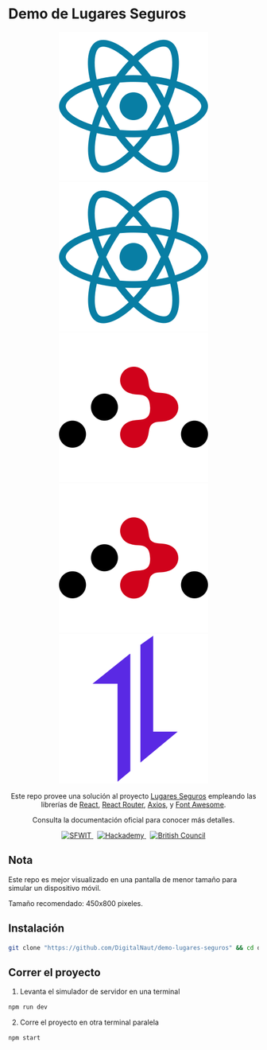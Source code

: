 # Demo de Lugares Seguros

<div align="center">
  <img src="./readme_icons/react.svg#gh-light-mode-only" title="React" alt="React" />
  <img src="./readme_icons/react.svg#gh-dark-mode-only" title="React" alt="React" />
  <img src="./readme_icons/react-router.svg#gh-light-mode-only" title="React Router" alt="React Router" />
  <img src="./readme_icons/react-router.svg#gh-dark-mode-only" title="React Router" alt="React Router" />
  <img src="./readme_icons/axios.svg" title="Axios" alt="Axios" />

  <p>Este repo provee una solución al proyecto <a href="https://skillsfor.womenintech.mx/home/project/2" target="_blank">Lugares Seguros</a> empleando las librerías de <a href="http://reactjs.org/" target="_blank">React</a>, <a href="https://reactrouter.com/" target="_blank">React Router</a>, <a href="https://axios-http.com/" target="_blank">Axios</a>, y <a href="https://fontawesome.com/" target="_blank">Font Awesome</a>.</p>
  <p>Consulta la documentación oficial para conocer más detalles.</p>
</div>

<div align="center">
  <a href="https://skillsfor.womenintech.mx" target="_blank">
    <img src="https://skillsfor.womenintech.mx/mainLogo.png" title="Skills for Women in Tech" alt="SFWIT" width="32px" height="32px" />
  </a>
  &nbsp;
  <a href="https://hackademy.lat" target="_blank">
    <img src="https://hackademy.lat/favicon.png" title="Hackademy" alt="Hackademy" width="32px" height="32px" />
  </a>
  &nbsp;
  <a href="https://www.britishcouncil.org.mx" target="_blank">
    <img src="https://www.britishcouncil.org.mx/profiles/solas2/themes/solas_ui/apple-touch-icons/touch-icon-iphone.png" title="British Council" alt="British Council" width="32px" height="32px" />
  </a>
</div>

## Nota

Este repo es mejor visualizado en una pantalla de menor tamaño para simular un dispositivo móvil.

Tamaño recomendado: 450x800 pixeles.

## Instalación

```sh
git clone "https://github.com/DigitalNaut/demo-lugares-seguros" && cd demo-lugares-seguros && npm i
```

## Correr el proyecto

1. Levanta el simulador de servidor en una terminal

```sh
npm run dev
```

2. Corre el proyecto en otra terminal paralela

```sh
npm start
```

